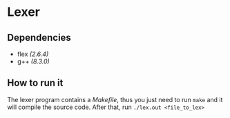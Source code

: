 # Lexer

## Dependencies
* flex *(2.6.4)*
* g++ *(8.3.0)*

## How to run it
The lexer program contains a *Makefile*, thus you just need to run `make` and it
will compile the source code. After that, run `./lex.out <file_to_lex>` 